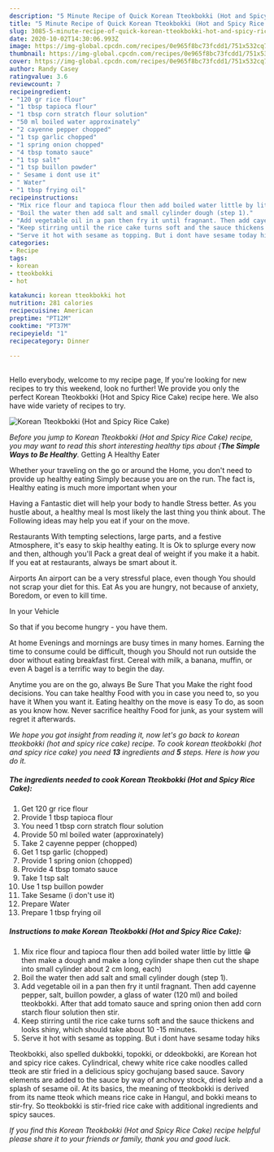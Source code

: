 ```yaml
---
description: "5 Minute Recipe of Quick Korean Tteokbokki (Hot and Spicy Rice Cake)"
title: "5 Minute Recipe of Quick Korean Tteokbokki (Hot and Spicy Rice Cake)"
slug: 3085-5-minute-recipe-of-quick-korean-tteokbokki-hot-and-spicy-rice-cake
date: 2020-10-02T14:30:06.993Z
image: https://img-global.cpcdn.com/recipes/0e965f8bc73fcdd1/751x532cq70/korean-tteokbokki-hot-and-spicy-rice-cake-recipe-main-photo.jpg
thumbnail: https://img-global.cpcdn.com/recipes/0e965f8bc73fcdd1/751x532cq70/korean-tteokbokki-hot-and-spicy-rice-cake-recipe-main-photo.jpg
cover: https://img-global.cpcdn.com/recipes/0e965f8bc73fcdd1/751x532cq70/korean-tteokbokki-hot-and-spicy-rice-cake-recipe-main-photo.jpg
author: Randy Casey
ratingvalue: 3.6
reviewcount: 7
recipeingredient:
- "120 gr rice flour"
- "1 tbsp tapioca flour"
- "1 tbsp corn stratch flour solution"
- "50 ml boiled water approxinately"
- "2 cayenne pepper chopped"
- "1 tsp garlic chopped"
- "1 spring onion chopped"
- "4 tbsp tomato sauce"
- "1 tsp salt"
- "1 tsp buillon powder"
- " Sesame i dont use it"
- " Water"
- "1 tbsp frying oil"
recipeinstructions:
- "Mix rice flour and tapioca flour then add boiled water little by little 😁 then make a dough and make a long cylinder shape then cut the shape into small cylinder about 2 cm long, each)"
- "Boil the water then add salt and small cylinder dough (step 1)."
- "Add vegetable oil in a pan then fry it until fragnant. Then add cayenne pepper, salt, buillon powder, a glass of water (120 ml) and boiled tteokbokki. After that add tomato sauce and spring onion then add corn starch flour solution then stir."
- "Keep stirring until the rice cake turns soft and the sauce thickens and looks shiny, which should take about 10 -15 minutes."
- "Serve it hot with sesame as topping. But i dont have sesame today hiks"
categories:
- Recipe
tags:
- korean
- tteokbokki
- hot

katakunci: korean tteokbokki hot 
nutrition: 281 calories
recipecuisine: American
preptime: "PT12M"
cooktime: "PT37M"
recipeyield: "1"
recipecategory: Dinner

---
```

<br>
Hello everybody, welcome to my recipe page, If you're looking for new recipes to try this weekend, look no further! We provide you only the perfect Korean Tteokbokki (Hot and Spicy Rice Cake) recipe here. We also have wide variety of recipes to try.
<br>


![Korean Tteokbokki (Hot and Spicy Rice Cake)](https://img-global.cpcdn.com/recipes/0e965f8bc73fcdd1/751x532cq70/korean-tteokbokki-hot-and-spicy-rice-cake-recipe-main-photo.jpg)

<i>Before you jump to Korean Tteokbokki (Hot and Spicy Rice Cake) recipe, you may want to read this short interesting healthy tips about {<strong>The Simple Ways to Be Healthy</strong>.</i>
Getting A Healthy Eater

Whether your traveling on the go or around the
Home, you don't need to provide up healthy eating
Simply because you are on the run. The fact is,
Healthy eating is much more important when your


Having a Fantastic diet will help your body to handle
Stress better. As you hustle about, a healthy meal
Is most likely the last thing you think about. The
Following ideas may help you eat if your on the move.

Restaurants
With tempting selections, large parts, and a festive
Atmosphere, it's easy to skip healthy eating. It is 
Ok to splurge every now and then, although you'll
Pack a great deal of weight if you make it a habit.
If you eat at restaurants, always be smart
about it.

Airports
An airport can be a very stressful place, even though 
You should not scrap your diet for this. Eat
As you are hungry, not because of anxiety,
Boredom, or even to kill time.

In your Vehicle 

So that if you become hungry - you have them.

At home
Evenings and mornings are busy times in many homes.
Earning the time to consume could be difficult, though you
Should not run outside the door without eating breakfast
first. Cereal with milk, a banana, muffin, or even
A bagel is a terrific way to begin the day.

Anytime you are on the go, always Be Sure That you
Make the right food decisions. You can take healthy
Food with you in case you need to, so you have it
When you want it. Eating healthy on the move is easy
To do, as soon as you know how. Never sacrifice healthy
Food for junk, as your system will regret it afterwards.


<i>We hope you got insight from reading it, now let's go back to korean tteokbokki (hot and spicy rice cake) recipe. To cook korean tteokbokki (hot and spicy rice cake) you need <strong>13</strong> ingredients and <strong>5</strong> steps. Here is how you do it.
</i>

##### The ingredients needed to cook Korean Tteokbokki (Hot and Spicy Rice Cake):

1. Get 120 gr rice flour
1. Provide 1 tbsp tapioca flour
1. You need 1 tbsp corn stratch flour solution
1. Provide 50 ml boiled water (approxinately)
1. Take 2 cayenne pepper (chopped)
1. Get 1 tsp garlic (chopped)
1. Provide 1 spring onion (chopped)
1. Provide 4 tbsp tomato sauce
1. Take 1 tsp salt
1. Use 1 tsp buillon powder
1. Take  Sesame (i don&#39;t use it)
1. Prepare  Water
1. Prepare 1 tbsp frying oil


##### Instructions to make Korean Tteokbokki (Hot and Spicy Rice Cake):

1. Mix rice flour and tapioca flour then add boiled water little by little 😁 then make a dough and make a long cylinder shape then cut the shape into small cylinder about 2 cm long, each)
1. Boil the water then add salt and small cylinder dough (step 1).
1. Add vegetable oil in a pan then fry it until fragnant. Then add cayenne pepper, salt, buillon powder, a glass of water (120 ml) and boiled tteokbokki. After that add tomato sauce and spring onion then add corn starch flour solution then stir.
1. Keep stirring until the rice cake turns soft and the sauce thickens and looks shiny, which should take about 10 -15 minutes.
1. Serve it hot with sesame as topping. But i dont have sesame today hiks


Tteokbokki, also spelled dukbokki, topokki, or ddeokbokki, are Korean hot and spicy rice cakes. Cylindrical, chewy white rice cake noodles called tteok are stir fried in a delicious spicy gochujang based sauce. Savory elements are added to the sauce by way of anchovy stock, dried kelp and a splash of sesame oil. At its basics, the meaning of tteokbokki is derived from its name tteok which means rice cake in Hangul, and bokki means to stir-fry. So tteokbokki is stir-fried rice cake with additional ingredients and spicy sauces. 

<i>If you find this Korean Tteokbokki (Hot and Spicy Rice Cake) recipe helpful please share it to your friends or family, thank you and good luck.</i>
